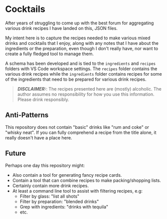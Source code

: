 Cocktails
========================================================================================================================
After years of struggling to come up with the best forum for aggregating various drink recipes I have landed on this, JSON files.

My intent here is to capture the recipes needed to make various mixed drinks and cocktails that I enjoy, along with any notes that I have about the ingredients or the preparation, even though I don't really have, nor want to create a fully fledged tool to manage them.

A schema has been developed and is tied to the `ingredients` and `recipes` folders with VS Code workspace settings.  The `recipes` folder contains the various drink recipes while the `ingredients` folder contains recipes for some of the ingredients that need to be prepared for various drink recipes.

> **_DISCLAIMER:_**: The recipes presented here are (mostly) alcoholic.  The author assumes no responsibility for how you use this information.  Please drink responsibly.



Anti-Patterns
------------------------------------------------------------------------------------------------------------------------
This repository does not contain "basic" drinks like "rum and coke" or "whisky neat".  If you can fully comprehend a recipe from the title alone, it really doesn't have a place here.




Future
------------------------------------------------------------------------------------------------------------------------
Perhaps one day this repository might:

- Also contain a tool for generating fancy recipe cards.
- Contain a tool that can combine recipes to make packing/shopping lists.
- Certainly contain more drink recipes.
- At least a command line tool to assist with filtering recipes, e.g:
    - Filter by glass: "list all shots"
    - Filter by preparation: "blended drinks"
    - Grep with ingredients: "drinks with tequila"
    - etc.
